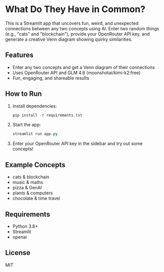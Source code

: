 # What Do They Have in Common?

This is a Streamlit app that uncovers fun, weird, and unexpected connections between any two concepts using AI. Enter two random things (e.g., "cats" and "blockchain"), provide your OpenRouter API key, and generate a creative Venn diagram showing quirky similarities.

## Features
- Enter any two concepts and get a Venn diagram of their connections
- Uses OpenRouter API and GLM 4.6 (moonshotai/kimi-k2:free)
- Fun, engaging, and shareable results

## How to Run
1. Install dependencies:
   ```powershell
   pip install -r requirements.txt
   ```
2. Start the app:
   ```powershell
   streamlit run app.py
   ```
3. Enter your OpenRouter API key in the sidebar and try out some concepts!

## Example Concepts
- cats & blockchain
- music & maths
- pizza & GenAI
- plants & computers
- chocolate & time travel

## Requirements
- Python 3.8+
- Streamlit
- openai

## License
MIT
